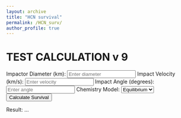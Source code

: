 ```yaml
---
layout: archive
title: "HCN survival"
permalink: /HCN_surv/
author_profile: true
---
```


# TEST CALCULATION v 9


<form id="calc-form">
    <label>Impactor Diameter (km):</label>
    <input type="number" id="diameter" placeholder="Enter diameter">
    <label>Impact Velocity (km/s):</label>
    <input type="number" id="velocity" placeholder="Enter velocity">
    <label>Impact Angle (degrees):</label>
    <input type="number" id="angle" placeholder="Enter angle">
    <label>Chemistry Model:</label>
    <select id="chemistry">
        <option value="equil">Equilibrium</option>
        <option value="kinetic">Kinetic</option>
    </select>
    <button type="button" id="calc-button">Calculate Survival</button>
</form>

<p>Result: <span id="result">...</span></p>

<script src="https://catrionamcdonald.github.io/_pages/surv_calc.js"></script>
